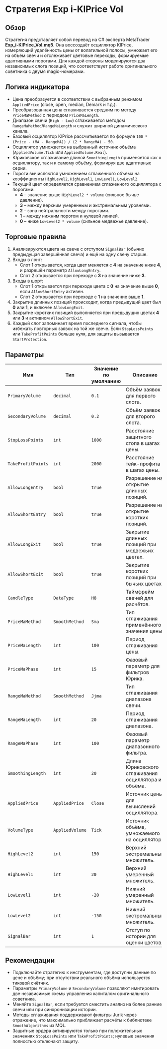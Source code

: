 # Стратегия Exp i-KlPrice Vol

## Обзор
Стратегия представляет собой перевод на C# эксперта MetaTrader **Exp_i-KlPrice_Vol.mq5**. Она воссоздаёт осциллятор KlPrice, измеряющий удалённость цены от волатильной полосы, умножает его на объём свечи и отслеживает цветовые переходы, формируемые адаптивными порогами. Для каждой стороны моделируются два независимых слота позиций, что соответствует работе оригинального советника с двумя magic-номерами.

## Логика индикатора
- Цена преобразуется в соответствии с выбранным режимом `AppliedPrice` (close, open, median, Demark и т.д.).
- Преобразованная цена сглаживается средним по методу `PriceMaMethod` с периодом `PriceMaLength`.
- Диапазон свечи (`High - Low`) сглаживается методом `RangeMaMethod`/`RangeMaLength` и служит шириной динамического канала.
- Базовый осциллятор KlPrice рассчитывается по формуле `100 * (Price - (MA - RangeMA)) / (2 * RangeMA) - 50`.
- Осциллятор умножается на выбранный источник объёма (`AppliedVolume.Tick` или `AppliedVolume.Real`).
- Юриковское сглаживание длиной `SmoothingLength` применяется как к осциллятору, так и к самому объёму, формируя две адаптивные серии.
- Пороги вычисляются умножением сглаженного объёма на коэффициенты `HighLevel2`, `HighLevel1`, `LowLevel1`, `LowLevel2`.
- Текущий цвет определяется сравнением сглаженного осциллятора с порогами:
  - **4** – значение выше `HighLevel2 * volume` (сильное бычье давление).
  - **3** – между верхним умеренным и экстремальным уровнями.
  - **2** – зона нейтральности между порогами.
  - **1** – между нижним порогом и нулевой линией.
  - **0** – ниже `LowLevel2 * volume` (сильное медвежье давление).

## Торговые правила
1. Анализируются цвета на свече с отступом `SignalBar` (обычно предыдущая завершённая свеча) и ещё на одну свечу старше.
2. Входы в лонг:
   - Слот 1 открывается, когда цвет меняется с **4** на значение ниже **4**, и разрешён параметр `AllowLongEntry`.
   - Слот 2 открывается при переходе с **3** на значение ниже **3**.
3. Входы в шорт:
   - Слот 1 открывается при переходе цвета с **0** на значение выше **0**, если `AllowShortEntry` активен.
   - Слот 2 открывается при переходе с **1** на значение выше **1**.
4. Закрытие длинных позиций происходит, когда предыдущий цвет был **0** или **1**, и включён `AllowLongExit`.
5. Закрытие коротких позиций выполняется при предыдущих цветах **4** или **3** и активном `AllowShortExit`.
6. Каждый слот запоминает время последнего сигнала, чтобы избежать повторных заявок на той же свече. Если `StopLossPoints` или `TakeProfitPoints` больше нуля, для защиты вызывается `StartProtection`.

## Параметры
| Имя | Тип | Значение по умолчанию | Описание |
|-----|-----|-----------------------|----------|
| `PrimaryVolume` | `decimal` | `0.1` | Объём заявок для первого слота. |
| `SecondaryVolume` | `decimal` | `0.2` | Объём заявок для второго слота. |
| `StopLossPoints` | `int` | `1000` | Расстояние защитного стопа в шагах цены. |
| `TakeProfitPoints` | `int` | `2000` | Расстояние тейк-профита в шагах цены. |
| `AllowLongEntry` | `bool` | `true` | Разрешение на открытие длинных позиций. |
| `AllowShortEntry` | `bool` | `true` | Разрешение на открытие коротких позиций. |
| `AllowLongExit` | `bool` | `true` | Закрытие длинных позиций при медвежьих цветах. |
| `AllowShortExit` | `bool` | `true` | Закрытие коротких позиций при бычьих цветах. |
| `CandleType` | `DataType` | `H8` | Таймфрейм свечей для расчётов. |
| `PriceMaMethod` | `SmoothMethod` | `Sma` | Тип сглаживания применённого значения цены. |
| `PriceMaLength` | `int` | `100` | Период сглаживания цены. |
| `PriceMaPhase` | `int` | `15` | Фазовый параметр для фильтров Юрика. |
| `RangeMaMethod` | `SmoothMethod` | `Jjma` | Тип сглаживания диапазона свечи. |
| `RangeMaLength` | `int` | `20` | Период сглаживания диапазона. |
| `RangeMaPhase` | `int` | `100` | Фазовый параметр диапазонного фильтра. |
| `SmoothingLength` | `int` | `20` | Длина Юриковского сглаживания осциллятора и объёма. |
| `AppliedPrice` | `AppliedPrice` | `Close` | Источник цены для вычислений осциллятора. |
| `VolumeType` | `AppliedVolume` | `Tick` | Источник объёма, умножаемого на осциллятор. |
| `HighLevel2` | `int` | `150` | Верхний экстремальный множитель. |
| `HighLevel1` | `int` | `20` | Верхний умеренный множитель. |
| `LowLevel1` | `int` | `-20` | Нижний умеренный множитель. |
| `LowLevel2` | `int` | `-150` | Нижний экстремальный множитель. |
| `SignalBar` | `int` | `1` | Отступ по истории для оценки цветов. |

## Рекомендации
- Подключайте стратегию к инструментам, где доступны данные по цене и объёму; при отсутствии реального объёма используется тиковой счётчик.
- Параметры `PrimaryVolume` и `SecondaryVolume` позволяют имитировать две независимые схемы управления капиталом оригинального советника.
- Меняйте `SignalBar`, если требуется сместить анализ на более ранние свечи или при синхронизации истории.
- Методы сглаживания поддерживают фильтры Jurik через отражение, что максимально приближает расчёты к библиотеке `SmoothAlgorithms` из MQL.
- Защитные ордера активируются только при положительных значениях `StopLossPoints` или `TakeProfitPoints`; нулевые значения полностью отключают защиту.
